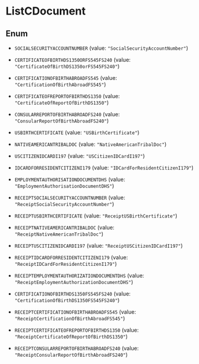 

# ListCDocument

## Enum


* `SOCIALSECURITYACCOUNTNUMBER` (value: `"SocialSecurityAccountNumber"`)

* `CERTIFICATEOFBIRTHDS1350ORFS545FS240` (value: `"CertificateOfBirthDS1350orFS545FS240"`)

* `CERTIFICATIONOFBIRTHABROADFS545` (value: `"CertificationOfBirthAbroadFS545"`)

* `CERTIFICATEOFREPORTOFBIRTHDS1350` (value: `"CertificateOfReportOfBirthDS1350"`)

* `CONSULARREPORTOFBIRTHABROADFS240` (value: `"ConsularReportOfBirthAbroadFS240"`)

* `USBIRTHCERTIFICATE` (value: `"USBirthCertificate"`)

* `NATIVEAMERICANTRIBALDOC` (value: `"NativeAmericanTribalDoc"`)

* `USCITIZENIDCARDI197` (value: `"USCitizenIDCardI197"`)

* `IDCARDFORRESIDENTCITIZENI179` (value: `"IDCardForResidentCitizenI179"`)

* `EMPLOYMENTAUTHORISATIONDOCUMENTDHS` (value: `"EmploymentAuthorisationDocumentDHS"`)

* `RECEIPTSOCIALSECURITYACCOUNTNUMBER` (value: `"ReceiptSocialSecurityAccountNumber"`)

* `RECEIPTUSBIRTHCERTIFICATE` (value: `"ReceiptUSBirthCertificate"`)

* `RECEIPTNATIVEAMERICANTRIBALDOC` (value: `"ReceiptNativeAmericanTribalDoc"`)

* `RECEIPTUSCITIZENIDCARDI197` (value: `"ReceiptUSCitizenIDCardI197"`)

* `RECEIPTIDCARDFORRESIDENTCITIZENI179` (value: `"ReceiptIDCardForResidentCitizenI179"`)

* `RECEIPTEMPLOYMENTAUTHORIZATIONDOCUMENTDHS` (value: `"ReceiptEmploymentAuthorizationDocumentDHS"`)

* `CERTIFICATIONOFBIRTHDS1350FS545FS240` (value: `"CertificationOfBirthDS1350FS545FS240"`)

* `RECEIPTCERTIFICATIONOFBIRTHABROADFS545` (value: `"ReceiptCertificationOfBirthAbroadFS545"`)

* `RECEIPTCERTIFICATEOFREPORTOFBIRTHDS1350` (value: `"ReceiptCertificateOfReportOfBirthDS1350"`)

* `RECEIPTCONSULARREPORTOFBIRTHABROADFS240` (value: `"ReceiptConsularReportOfBirthAbroadFS240"`)



